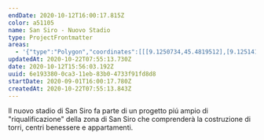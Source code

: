 ```yaml
---
endDate: 2020-10-12T16:00:17.815Z
color: a51105
name: San Siro - Nuovo Stadio
type: ProjectFrontmatter
areas:
  - '{"type":"Polygon","coordinates":[[[9.1250734,45.4819512],[9.1251417,45.4851842],[9.1240486,45.4855674],[9.1187199,45.484849],[9.11831,45.4840347],[9.1194373,45.4816638],[9.1237754,45.4803465],[9.1250734,45.4819512]]]}'
updatedAt: 2020-10-22T07:55:13.730Z
date: 2020-10-12T15:56:03.192Z
uuid: 6e193380-0ca3-11eb-83b0-4733f91fd8d8
startDate: 2020-09-01T16:00:17.780Z
createdAt: 2020-10-22T07:55:13.843Z
---
```


Il nuovo stadio di San Siro fa parte di un progetto piú ampio di "riqualificazione" della zona di San Siro che comprenderà la costruzione di torri, centri benessere e appartamenti.
